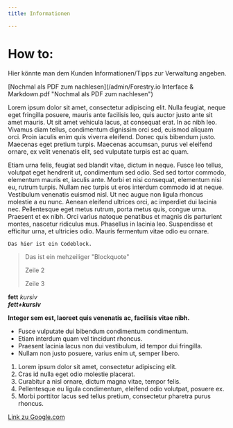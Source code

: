```yaml
---
title: Informationen

---
```

# How to:

Hier könnte man dem Kunden Informationen/Tipps zur Verwaltung angeben.

[Nochmal als PDF zum nachlesen](/admin/Forestry.io Interface & Markdown.pdf "Nochmal als PDF zum nachlesen")

Lorem ipsum dolor sit amet, consectetur adipiscing elit. Nulla feugiat, neque eget fringilla posuere, mauris ante facilisis leo, quis auctor justo ante sit amet mauris. Ut sit amet vehicula lacus, at consequat erat. In ac nibh leo. Vivamus diam tellus, condimentum dignissim orci sed, euismod aliquam orci. Proin iaculis enim quis viverra eleifend. Donec quis bibendum justo. Maecenas eget pretium turpis. Maecenas accumsan, purus vel eleifend ornare, ex velit venenatis elit, sed vulputate turpis est ac quam.

Etiam urna felis, feugiat sed blandit vitae, dictum in neque. Fusce leo tellus, volutpat eget hendrerit ut, condimentum sed odio. Sed sed tortor commodo, elementum mauris et, iaculis ante. Morbi et nisi consequat, elementum nisi eu, rutrum turpis. Nullam nec turpis ut eros interdum commodo id at neque. Vestibulum venenatis euismod nisl. Ut nec augue non ligula rhoncus molestie a eu nunc. Aenean eleifend ultrices orci, ac imperdiet dui lacinia nec. Pellentesque eget metus rutrum, porta metus quis, congue urna. Praesent et ex nibh. Orci varius natoque penatibus et magnis dis parturient montes, nascetur ridiculus mus. Phasellus in lacinia leo. Suspendisse et efficitur urna, et ultricies odio. Mauris fermentum vitae odio eu ornare.

    Das hier ist ein Codeblock.

> Das ist ein mehzeiliger "Blockquote"
>
> Zeile 2
>
> Zeile 3

**fett**
_kursiv_  
**_fett+kursiv_**

**Integer sem est, laoreet quis venenatis ac, facilisis vitae nibh.**

* Fusce vulputate dui bibendum condimentum condimentum.
* Etiam interdum quam vel tincidunt rhoncus.
* Praesent lacinia lacus non dui vestibulum, id tempor dui fringilla.
* Nullam non justo posuere, varius enim ut, semper libero.

1. Lorem ipsum dolor sit amet, consectetur adipiscing elit.
2. Cras id nulla eget odio molestie placerat.
3. Curabitur a nisl ornare, dictum magna vitae, tempor felis.
4. Pellentesque eu ligula condimentum, eleifend odio volutpat, posuere ex.
5. Morbi porttitor lacus sed tellus pretium, consectetur pharetra purus rhoncus.

[Link zu Google.com](www.google.com "Google")